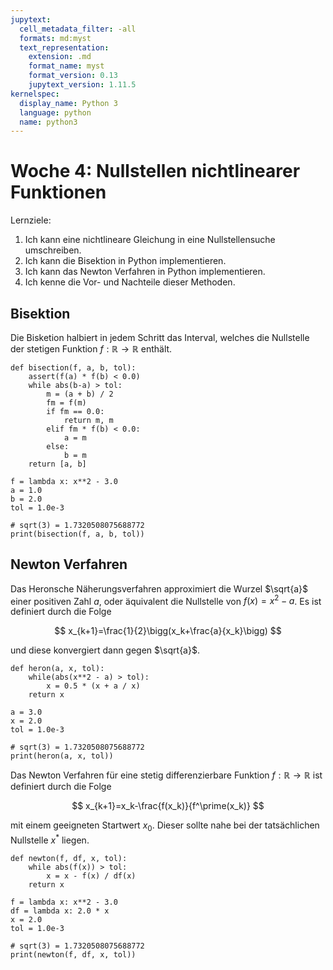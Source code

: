 ```yaml
---
jupytext:
  cell_metadata_filter: -all
  formats: md:myst
  text_representation:
    extension: .md
    format_name: myst
    format_version: 0.13
    jupytext_version: 1.11.5
kernelspec:
  display_name: Python 3
  language: python
  name: python3
---
```


# Woche 4: Nullstellen nichtlinearer Funktionen

Lernziele:

1. Ich kann eine nichtlineare Gleichung in eine Nullstellensuche umschreiben.
2. Ich kann die Bisektion in Python implementieren.
3. Ich kann das Newton Verfahren in Python implementieren.
4. Ich kenne die Vor- und Nachteile dieser Methoden.

## Bisektion

Die Bisketion halbiert in jedem Schritt das Interval, welches die Nullstelle der stetigen Funktion $f:\mathbb R\rightarrow\mathbb R$ enthält.

```{code-cell} ipython3
def bisection(f, a, b, tol):
    assert(f(a) * f(b) < 0.0)
    while abs(b-a) > tol:
        m = (a + b) / 2
        fm = f(m)
        if fm == 0.0:
            return m, m
        elif fm * f(b) < 0.0:
            a = m
        else:
            b = m
    return [a, b]

f = lambda x: x**2 - 3.0
a = 1.0
b = 2.0
tol = 1.0e-3

# sqrt(3) = 1.7320508075688772
print(bisection(f, a, b, tol))
```
<!---
def bisection(f, a, b, tol):
    assert(f(a) * f(b) < 0.0)
    while abs(b-a) > tol:
        m = (a + b) / 2
        fm = f(m)
        if fm == 0.0:
            return m, m
        elif fm * f(b) < 0.0:
            a = m
        else:
            b = m
    return [a, b]

f = lambda x: x**2 - 3.0
a = 1.0
b = 2.0

# sqrt(3) = 1.7320508075688772
print(bisection(f, a, b, 1.0e-3))
-->

## Newton Verfahren

Das Heronsche Näherungsverfahren approximiert die Wurzel $\sqrt{a}$ einer positiven Zahl $a$, oder äquivalent die Nullstelle von $f(x)=x^2-a$.
Es ist definiert durch die Folge

$$
x_{k+1}=\frac{1}{2}\bigg(x_k+\frac{a}{x_k}\bigg)
$$

und diese konvergiert dann gegen $\sqrt{a}$.
```{code-cell} ipython3
def heron(a, x, tol):
  	while(abs(x**2 - a) > tol):
  	  	x = 0.5 * (x + a / x)
  	return x

a = 3.0
x = 2.0
tol = 1.0e-3

# sqrt(3) = 1.7320508075688772
print(heron(a, x, tol))
```
<!---
def heron(a, x, tol):
  	while(abs(x**2 - a) > tol):
  	  	x = 0.5 * (x + a / x)
  	return x

a = 3.0
x = 2.0
tol = 1.0e-3

# sqrt(3) = 1.7320508075688772
print(heron(a, x, tol))
-->

Das Newton Verfahren für eine stetig differenzierbare Funktion $f:\mathbb R\rightarrow\mathbb R$ ist definiert durch die Folge

$$
x_{k+1}=x_k-\frac{f(x_k)}{f^\prime(x_k)}
$$

mit einem geeigneten Startwert $x_0$.
Dieser sollte nahe bei der tatsächlichen Nullstelle $x^\ast$ liegen.
```{code-cell} ipython3
def newton(f, df, x, tol):
    while abs(f(x)) > tol:
        x = x - f(x) / df(x)
    return x

f = lambda x: x**2 - 3.0
df = lambda x: 2.0 * x
x = 2.0
tol = 1.0e-3

# sqrt(3) = 1.7320508075688772
print(newton(f, df, x, tol))
```
<!---
def newton(f, df, x, tol):
    while abs(f(x)) > tol:
        x = x - f(x) / df(x)
    return x

f = lambda x: x**2 - 3.0
df = lambda x: 2.0 * x
x = 2.0
tol = 1.0e-3

# sqrt(3) = 1.7320508075688772
print(newton(f, df, x, tol))
-->
